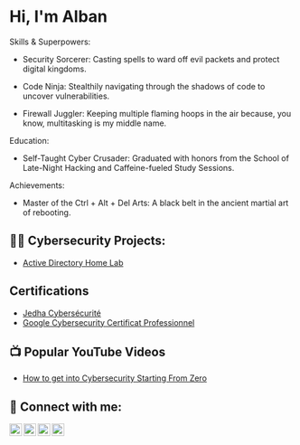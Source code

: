 <h1>Hi, I'm Alban <br/></h1>

Skills & Superpowers:

- Security Sorcerer: Casting spells to ward off evil packets and protect digital kingdoms.

- Code Ninja: Stealthily navigating through the shadows of code to uncover vulnerabilities.

- Firewall Juggler: Keeping multiple flaming hoops in the air because, you know, multitasking is my middle name.

Education:

- Self-Taught Cyber Crusader: Graduated with honors from the School of Late-Night Hacking and Caffeine-fueled Study Sessions.

Achievements:

- Master of the Ctrl + Alt + Del Arts: A black belt in the ancient martial art of rebooting.

<h2>👨‍💻 Cybersecurity Projects:</h2>

  - [Active Directory Home Lab](https://github.com/Alfouille/HomeLab)

<h2> Certifications </h2>

  - [Jedha Cybersécurité](https://www.jedha.co/formations/formation-analyste-cyber)
  - [Google Cybersecurity Certificat Professionnel](https://www.coursera.org/google-certificates/cybersecurity-certificate?action=enroll&aid=true)
  
<h2>📺 Popular YouTube Videos</h2>

- [How to get into Cybersecurity Starting From Zero](https://www.youtube.com/watch?v=a83ASGn_V_s)


<h2> 🤳 Connect with me:</h2>

[<img align="left" alt="JoshMadakor | YouTube" width="22px" src="https://cdn.jsdelivr.net/npm/simple-icons@v3/icons/youtube.svg" />][youtube]
[<img align="left" alt="JoshMadakor | Twitter" width="22px" src="https://cdn.jsdelivr.net/npm/simple-icons@v3/icons/twitter.svg" />][twitter]
[<img align="left" alt="JoshMadakor | LinkedIn" width="22px" src="https://cdn.jsdelivr.net/npm/simple-icons@v3/icons/linkedin.svg" />][linkedin]
[<img align="left" alt="JoshMadakor | Instagram" width="22px" src="https://cdn.jsdelivr.net/npm/simple-icons@v3/icons/instagram.svg" />][instagram]

[twitter]: https://twitter.com/Alfouille
[youtube]: https://www.youtube.com/c/Alfouille45
[instagram]: https://www.instagram.com/
[linkedin]: https://linkedin.com/in/

<!--
**joshmadakor1/joshmadakor1** is a ✨ _special_ ✨ repository because its `README.md` (this file) appears on your GitHub profile.

Here are some ideas to get you started:

- 🔭 I’m currently working on ...
- 🌱 I’m currently learning ...
- 👯 I’m looking to collaborate on ...
- 🤔 I’m looking for help with ...
- 💬 Ask me about ...
- 📫 How to reach me: ...
- 😄 Pronouns: ...
- ⚡ Fun fact: ...
-->

